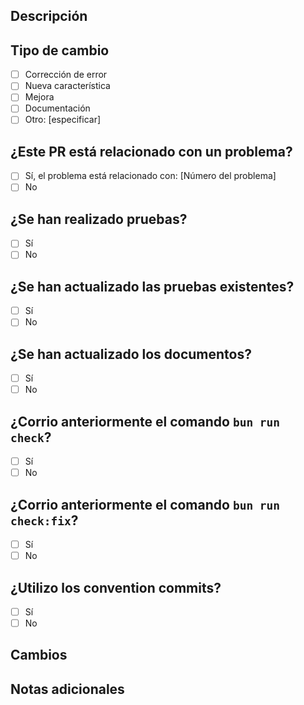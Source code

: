 ## Descripción

<!-- Proporciona una descripción detallada de los cambios realizados en este PR. -->

## Tipo de cambio

- [ ] Corrección de error
- [ ] Nueva característica
- [ ] Mejora
- [ ] Documentación
- [ ] Otro: [especificar]

## ¿Este PR está relacionado con un problema?

- [ ] Sí, el problema está relacionado con: [Número del problema]
- [ ] No

## ¿Se han realizado pruebas?

- [ ] Sí
- [ ] No

## ¿Se han actualizado las pruebas existentes?

- [ ] Sí
- [ ] No

## ¿Se han actualizado los documentos?

- [ ] Sí
- [ ] No

## ¿Corrio anteriormente el comando `bun run check`?

- [ ] Sí
- [ ] No

## ¿Corrio anteriormente el comando `bun run check:fix`?

- [ ] Sí
- [ ] No

## ¿Utilizo los convention commits?

- [ ] Sí
- [ ] No

## Cambios

<!-- Describir los cambios realizados en el código. -->

## Notas adicionales

<!-- Agrega cualquier otra información relevante aquí. -->
